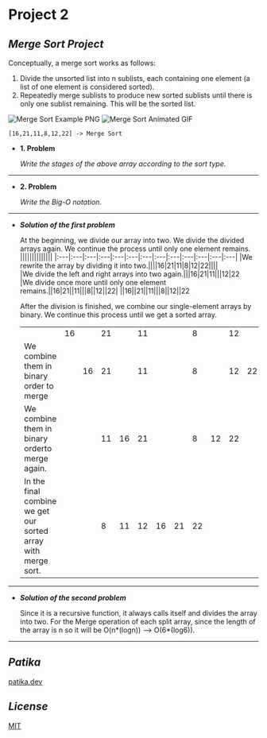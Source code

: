 # **Project 2**

## ***Merge Sort Project***
Conceptually, a merge sort works as follows:

1. Divide the unsorted list into n sublists, each containing one element (a list of one element is considered sorted).
2. Repeatedly merge sublists to produce new sorted sublists until there is only one sublist remaining. This will be the sorted list.

![Merge Sort Example PNG](https://upload.wikimedia.org/wikipedia/commons/thumb/e/e6/Merge_sort_algorithm_diagram.svg/300px-Merge_sort_algorithm_diagram.svg.png) ![Merge Sort Animated GIF](https://upload.wikimedia.org/wikipedia/commons/thumb/c/cc/Merge-sort-example-300px.gif/220px-Merge-sort-example-300px.gif)

```
[16,21,11,8,12,22] -> Merge Sort
```
* **1. Problem**
    
    *Write the stages of the above array according to the sort type.*
 ---
* **2. Problem**

    *Write the Big-O notation.*
---
* ***Solution of the first problem*** 
    
    At the beginning, we divide our array into two. We divide the divided arrays again. We continue the process until only one element remains.
    ||||||||||||||
    |:---|:---|:---|:---|:---|:---|:---|:---|:---|:---|:---|:---|:---|
    |We rewrite the array by dividing it into two.||||16|21|11|8|12|22||||			
    |We divide the left and right arrays into two again.|||16|21|11|||12|22		
    |We divide once more until only one element remains.||16|21||11|||8||12||22|
    ||16||21||11|||8||12||22

    After the division is finished, we combine our single-element arrays by binary. We continue this process until we get a sorted array.

    ||||||||||||||
    |:---|:---|:---|:---|:---|:---|:---|:---|:---|:---|:---|:---|:---|
    ||16||21||11|||8||12||22
    |We combine them in binary order to merge||16|21||11|||8||12|22
    |We combine them in binary orderto merge again.|||11|16|21|||8|12|22||
    |In the final combine we get our sorted array with merge sort.|||8|11|12|16|21|22|||
---
* ***Solution of the second problem***
    
    Since it is a recursive function, it always calls itself and divides the array into two. For the Merge operation of each split array, since the length of the array is n so it will be O(n*(logn)) --> O(6*(log6)).
---
## ***Patika***
[patika.dev](www.patika.dev) 
## ***License***
[MIT](https://choosealicense.com/licenses/mit/)